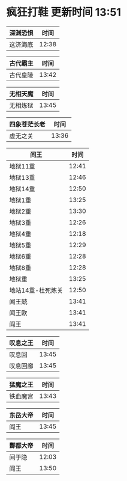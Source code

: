 # 疯狂打鞋 更新时间 13:51

| 深渊恐惧   | 时间    |
|--------|-------|
| 这济海底 | 12:38 |

| 古代霸主   | 时间    |
|--------|-------|
| 古代皇陵 | 13:42 |

| 无相天魔   | 时间    |
|--------|-------|
| 无相炼狱 | 13:45 |

| 四象苍茫长老   | 时间    |
|--------|-------|
| 虚无之关 | 13:36 |

| 间王   | 时间    |
|--------|-------|
| 地狱11重 | 12:41 |
| 地狱13重 | 12:46 |
| 地狱14重 | 12:50 |
| 地狱1重 | 13:25 |
| 地狱2重 | 13:30 |
| 地狱3重 | 12:26 |
| 地狱4重 | 12:18 |
| 地狱5重 | 12:29 |
| 地狱6重 | 12:28 |
| 地狱8重 | 12:28 |
| 地狱重 | 13:25 |
| 地站14重-杜死炼关 | 12:50 |
| 闻王兢 | 13:41 |
| 闻王欧 | 13:41 |
| 阎王 | 13:41 |

| 叹息之王   | 时间    |
|--------|-------|
| 叹息回 | 13:45 |
| 叹息回廊 | 13:45 |

| 猛魔之王   | 时间    |
|--------|-------|
| 铁血魔宫 | 13:43 |

| 东岳大帝   | 时间    |
|--------|-------|
| 阎王 | 13:45 |

| 酆都大帝   | 时间    |
|--------|-------|
| 间于隐 | 12:03 |
| 阎王 | 13:50 |